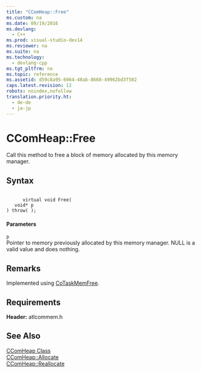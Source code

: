 ```yaml
---
title: "CComHeap::Free"
ms.custom: na
ms.date: 09/19/2016
ms.devlang: 
  - C++
ms.prod: visual-studio-dev14
ms.reviewer: na
ms.suite: na
ms.technology: 
  - devlang-cpp
ms.tgt_pltfrm: na
ms.topic: reference
ms.assetid: d59c8a95-6064-48ab-8660-49962bd3f502
caps.latest.revision: 12
robots: noindex,nofollow
translation.priority.ht: 
  - de-de
  - ja-jp
---
```

# CComHeap::Free
Call this method to free a block of memory allocated by this memory manager.  
  
## Syntax  
  
```  
  
      virtual void Free(  
   void* p   
) throw( );  
```  
  
#### Parameters  
 `p`  
 Pointer to memory previously allocated by this memory manager. NULL is a valid value and does nothing.  
  
## Remarks  
 Implemented using [CoTaskMemFree](http://msdn.microsoft.com/library/windows/desktop/ms680722).  
  
## Requirements  
 **Header:** atlcommem.h  
  
## See Also  
 [CComHeap Class](../vs140/CComHeap-Class.md)   
 [CComHeap::Allocate](../vs140/CComHeap--Allocate.md)   
 [CComHeap::Reallocate](../vs140/CComHeap--Reallocate.md)